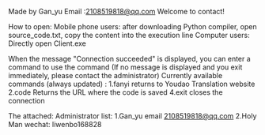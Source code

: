 Made by Gan_yu
Email :2108519818@qq.com
Welcome to contact!

How to open:
Mobile phone users: after downloading Python compiler, open source_code.txt, copy the content into the execution line
Computer users: Directly open Client.exe

When the message "Connection succeeded" is displayed, you can enter a command to use the command
(If no message is displayed and you exit immediately, please contact the administrator)
Currently available commands (always updated) :
1.fanyi returns to Youdao Translation website
2.code Returns the URL where the code is saved
4.exit closes the connection

The attached:
Administrator list:
1.Gan_yu email 2108519818@qq.com
2.Holy Man wechat: liwenbo168828